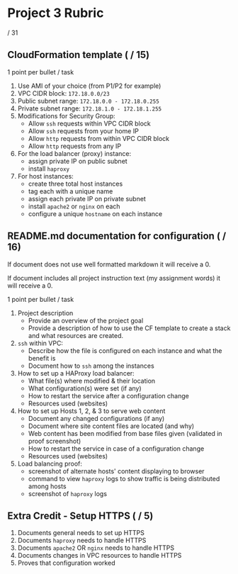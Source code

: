 # Project 3 Rubric

/ 31

## CloudFormation template ( / 15)

1 point per bullet / task

1. Use AMI of your choice (from P1/P2 for example)
2. VPC CIDR block: `172.18.0.0/23`
3. Public subnet range: `172.18.0.0 - 172.18.0.255`
4. Private subnet range: `172.18.1.0 - 172.18.1.255`
5. Modifications for Security Group:
   - Allow `ssh` requests within VPC CIDR block
   - Allow `ssh` requests from your home IP
   - Allow `http` requests from within VPC CIDR block
   - Allow `http` requests from any IP
6. For the load balancer (proxy) instance:
   - assign private IP on public subnet
   - install `haproxy`
7. For host instances:
   - create three total host instances
   - tag each with a unique name
   - assign each private IP on private subnet
   - install `apache2` or `nginx` on each
   - configure a unique `hostname` on each instance

## README.md documentation for configuration ( / 16)

If document does not use well formatted markdown it will receive a 0.

If document includes all project instruction text (my assignment words) it will receive a 0.

1 point per bullet / task

1. Project description
   - Provide an overview of the project goal
   - Provide a description of how to use the CF template to create a stack and what resources are created.
2. `ssh` within VPC:
   - Describe how the file is configured on each instance and what the benefit is
   - Document how to `ssh` among the instances
3. How to set up a HAProxy load balancer:
   - What file(s) where modified & their location
   - What configuration(s) were set (if any)
   - How to restart the service after a configuration change
   - Resources used (websites)
4. How to set up Hosts 1, 2, & 3 to serve web content
   - Document any changed configurations (if any)
   - Document where site content files are located (and why)
   - Web content has been modified from base files given (validated in proof screenshot)
   - How to restart the service in case of a configuration change
   - Resources used (websites)
5. Load balancing proof:
   - screenshot of alternate hosts' content displaying to browser
   - command to view `haproxy` logs to show traffic is being distributed among hosts
   - screenshot of `haproxy` logs 

## Extra Credit - Setup HTTPS ( / 5)

1. Documents general needs to set up HTTPS
2. Documents `haproxy` needs to handle HTTPS
3. Documents `apache2` OR `nginx` needs to handle HTTPS
4. Documents changes in VPC resources to handle HTTPS
5. Proves that configuration worked
